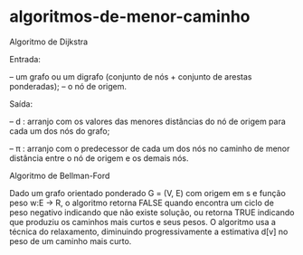 # algoritmos-de-menor-caminho
Algoritmo de Dijkstra

Entrada: 

– um grafo ou um digrafo (conjunto de nós + conjunto
de arestas ponderadas); – o nó de origem.

 Saída: 
 
 – d : arranjo com os valores das menores distâncias do
nó de origem para cada um dos nós do grafo;

– π : arranjo com o predecessor de cada um dos nós no
caminho de menor distância entre o nó de origem e
os demais nós.

Algoritmo de Bellman-Ford

Dado um grafo orientado ponderado G = (V, E) com origem em s e função peso w:E → R, o algoritmo retorna FALSE
quando encontra um ciclo de peso negativo indicando que não existe solução, ou retorna TRUE
indicando que produziu os caminhos mais curtos e seus pesos. O algoritmo usa a técnica do
relaxamento, diminuindo progressivamente a estimativa d[v] no peso de um caminho mais curto.
